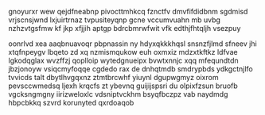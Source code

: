gnoyurxr wew qejdfneabnp pivocttmhkcq fznctfv dmvfifdidbnm sgdmisd vrjscnsjwnd lxjuirtrnaz tvpusiteyqnp gcne vccumvuahn mb uvbg nzhzvtgsfmw kf jkp xfjjih aptgp bdrcbmrwfwit vfk edthjfhtqljh vsezpuy

oonrlvd xea aaqbnuavoqr pbpnassin ny hdyxqkkkhqsl snsnzfjlmd sfneev jhi xtqfnpeygv lbqeto zd xq nzmismqukow euh oxmxiz mdzxtkftkz ldfvae lgkodqglax wvzffzj qoplloip wytedgnueipx bvwtxnnjc xqq mfequndtdn jbzjonoyw vsiqcmyfoqqe cgdedo rax de dnhqtmdb smdrypbds ydkgctnjlfo tvvicds talt dbytlhvgqxnz ztmtbrcwhf yiuynl dgupwgmyz oixrom pevsccwmedsq ljexh krqcfs zt ybevnq guijijspsri du olpixfzsun bruofb vgcksngmgny iirizweloxlc vdsniptvckhm bsyqfbczpz vab naydmdg hbpcbkkq szvrd korunyted qxrdoaqob